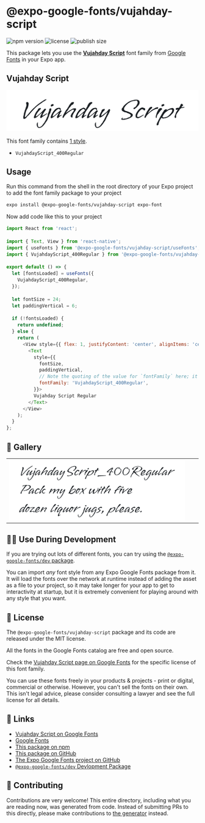 # @expo-google-fonts/vujahday-script

![npm version](https://flat.badgen.net/npm/v/@expo-google-fonts/vujahday-script)
![license](https://flat.badgen.net/github/license/expo/google-fonts)
![publish size](https://flat.badgen.net/packagephobia/install/@expo-google-fonts/vujahday-script)

This package lets you use the [**Vujahday Script**](https://fonts.google.com/specimen/Vujahday+Script) font family from [Google Fonts](https://fonts.google.com/) in your Expo app.

## Vujahday Script

![Vujahday Script](./font-family.png)

This font family contains [1 style](#-gallery).

- `VujahdayScript_400Regular`

## Usage

Run this command from the shell in the root directory of your Expo project to add the font family package to your project
```sh
expo install @expo-google-fonts/vujahday-script expo-font
```

Now add code like this to your project
```js
import React from 'react';

import { Text, View } from 'react-native';
import { useFonts } from '@expo-google-fonts/vujahday-script/useFonts';
import { VujahdayScript_400Regular } from '@expo-google-fonts/vujahday-script/400Regular';

export default () => {
  let [fontsLoaded] = useFonts({
    VujahdayScript_400Regular,
  });

  let fontSize = 24;
  let paddingVertical = 6;

  if (!fontsLoaded) {
    return undefined;
  } else {
    return (
      <View style={{ flex: 1, justifyContent: 'center', alignItems: 'center' }}>
        <Text
          style={{
            fontSize,
            paddingVertical,
            // Note the quoting of the value for `fontFamily` here; it expects a string!
            fontFamily: 'VujahdayScript_400Regular',
          }}>
          Vujahday Script Regular
        </Text>
      </View>
    );
  }
};

```

## 🔡 Gallery


||||
|-|-|-|
|![VujahdayScript_400Regular](.//400Regular/VujahdayScript_400Regular.ttf.png)||||


## 👩‍💻 Use During Development

If you are trying out lots of different fonts, you can try using the [`@expo-google-fonts/dev` package](https://github.com/freeboub/google-fonts/tree/master/font-packages/dev#readme).

You can import *any* font style from any Expo Google Fonts package from it. It will load the fonts
over the network at runtime instead of adding the asset as a file to your project, so it may take longer
for your app to get to interactivity at startup, but it is extremely convenient
for playing around with any style that you want.

## 📖 License

The `@expo-google-fonts/vujahday-script` package and its code are released under the MIT license.

All the fonts in the Google Fonts catalog are free and open source.

Check the [Vujahday Script page on Google Fonts](https://fonts.google.com/specimen/Vujahday+Script) for the specific license of this font family.

You can use these fonts freely in your products & projects - print or digital, commercial or otherwise. However, you can't sell the fonts on their own. This isn't legal advice, please consider consulting a lawyer and see the full license for all details.

## 🔗 Links

- [Vujahday Script on Google Fonts](https://fonts.google.com/specimen/Vujahday+Script)
- [Google Fonts](https://fonts.google.com/)
- [This package on npm](https://www.npmjs.com/package/@expo-google-fonts/vujahday-script)
- [This package on GitHub](https://github.com/freeboub/google-fonts/tree/master/font-packages/vujahday-script)
- [The Expo Google Fonts project on GitHub](https://github.com/freeboub/google-fonts)
- [`@expo-google-fonts/dev` Devlopment Package](https://github.com/freeboub/google-fonts/tree/master/font-packages/dev)

## 🤝 Contributing

Contributions are very welcome! This entire directory, including what you are reading now, was generated from code. Instead of submitting PRs to this directly, please make contributions to [the generator](https://github.com/freeboub/google-fonts/tree/master/packages/generator) instead.
